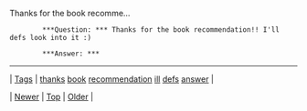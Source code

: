 <!--
title: Thanks for the book recommendation!! I&apos;ll defs look into it
date: 2020-06-28T15:27:00.236Z
tags: thanks, book, recommendation, ill, defs, answer
-->


Thanks for the book recomme...


            ***Question: *** Thanks for the book recommendation!! I'll defs look into it :)

            ***Answer: *** 
            

<!--BOTTOM-POST-NAVIGATION-->
---

| [Tags](tags.md) | [thanks](tag-thanks.md) [book](tag-book.md) [recommendation](tag-recommendation.md) [ill](tag-ill.md) [defs](tag-defs.md) [answer](tag-answer.md) |

| [Newer](72498253501.md) | [Top](index.md) | [Older](72543179413.md) |